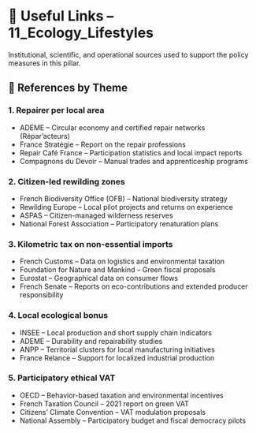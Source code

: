 # 🔗 Useful Links – 11_Ecology_Lifestyles

Institutional, scientific, and operational sources used to support the policy measures in this pillar.

## 📘 References by Theme

### 1. Repairer per local area
- ADEME – Circular economy and certified repair networks (Répar’acteurs)  
- France Stratégie – Report on the repair professions  
- Repair Café France – Participation statistics and local impact reports  
- Compagnons du Devoir – Manual trades and apprenticeship programs

### 2. Citizen-led rewilding zones
- French Biodiversity Office (OFB) – National biodiversity strategy  
- Rewilding Europe – Local pilot projects and returns on experience  
- ASPAS – Citizen-managed wilderness reserves  
- National Forest Association – Participatory renaturation plans

### 3. Kilometric tax on non-essential imports
- French Customs – Data on logistics and environmental taxation  
- Foundation for Nature and Mankind – Green fiscal proposals  
- Eurostat – Geographical data on consumer flows  
- French Senate – Reports on eco-contributions and extended producer responsibility

### 4. Local ecological bonus
- INSEE – Local production and short supply chain indicators  
- ADEME – Durability and repairability studies  
- ANPP – Territorial clusters for local manufacturing initiatives  
- France Relance – Support for localized industrial production

### 5. Participatory ethical VAT
- OECD – Behavior-based taxation and environmental incentives  
- French Taxation Council – 2021 report on green VAT  
- Citizens’ Climate Convention – VAT modulation proposals  
- National Assembly – Participatory budget and fiscal democracy pilots
